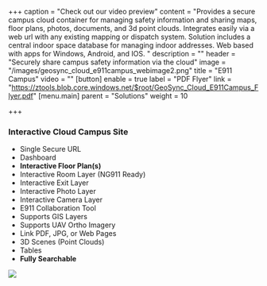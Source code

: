 +++
caption = "Check out our video preview"
content = "Provides a secure campus cloud container for managing safety  information and sharing maps, floor plans, photos, documents, and 3d point clouds. Integrates easily via a web url with any existing mapping or dispatch system.  Solution includes a central indoor space database for managing indoor addresses. Web based with apps for Windows, Android, and IOS. "
description = ""
header = "Securely share campus safety information via the cloud"
image = "/images/geosync_cloud_e911campus_webimage2.png"
title = "E911 Campus"
video = ""
[button]
enable = true
label = "PDF Flyer"
link = "https://ztools.blob.core.windows.net/$root/GeoSync_Cloud_E911Campus_Flyer.pdf"
[menu.main]
parent = "Solutions"
weight = 10

+++
### Interactive Cloud Campus Site

* Single Secure URL
* Dashboard
* **Interactive Floor Plan(s)**
* Interactive Room Layer (NG911 Ready)
* Interactive Exit Layer
* Interactive Photo Layer
* Interactive Camera Layer
* E911 Collaboration Tool
* Supports GIS Layers
* Supports UAV Ortho Imagery
* Link PDF, JPG, or Web Pages
* 3D Scenes (Point Clouds)
* Tables
* **Fully Searchable**

![](/images/geosync_cloud_3dindoor_web.png)